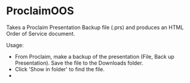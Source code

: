 # ProclaimOOS
Takes a Proclaim Presentation Backup file (.prs) and produces an HTML Order of Service document.

Usage:
- From Proclaim, make a backup of the presentation (File, Back up Presentation). Save the file to the Downloads folder.
- Click 'Show in folder' to find the file.
- 
